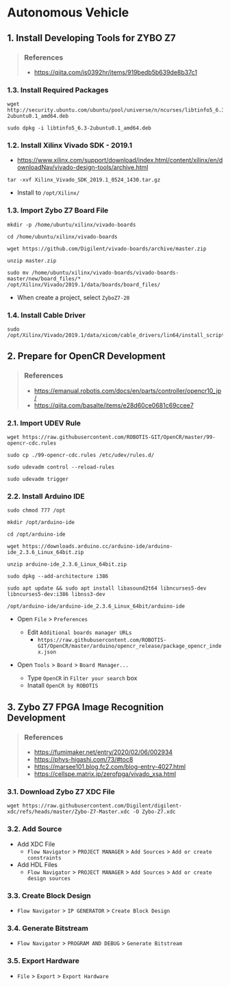 # Autonomous Vehicle

## 1. Install Developing Tools for ZYBO Z7

> ### References
> - https://qiita.com/is0392hr/items/919bedb5b639de8b37c1

### 1.3. Install Required Packages
```
wget http://security.ubuntu.com/ubuntu/pool/universe/n/ncurses/libtinfo5_6.3-2ubuntu0.1_amd64.deb
```
```
sudo dpkg -i libtinfo5_6.3-2ubuntu0.1_amd64.deb
```

### 1.2. Install Xilinx Vivado SDK - 2019.1
- https://www.xilinx.com/support/download/index.html/content/xilinx/en/downloadNav/vivado-design-tools/archive.html

```
tar -xvf Xilinx_Vivado_SDK_2019.1_0524_1430.tar.gz
```

- Install to `/opt/Xilinx/`

### 1.3. Import Zybo Z7 Board File
```
mkdir -p /home/ubuntu/xilinx/vivado-boards
```
```
cd /home/ubuntu/xilinx/vivado-boards
```
```
wget https://github.com/Digilent/vivado-boards/archive/master.zip
```
```
unzip master.zip
```
```
sudo mv /home/ubuntu/xilinx/vivado-boards/vivado-boards-master/new/board_files/* /opt/Xilinx/Vivado/2019.1/data/boards/board_files/
```

- When create a project, select `ZyboZ7-20`

### 1.4. Install Cable Driver
```
sudo /opt/Xilinx/Vivado/2019.1/data/xicom/cable_drivers/lin64/install_script/install_drivers/install_drivers 
```

## 2. Prepare for OpenCR Development

> ### References
> - https://emanual.robotis.com/docs/en/parts/controller/opencr10_jp/
> - https://qiita.com/basalte/items/e28d60ce0681c69ccee7

### 2.1. Import UDEV Rule
```
wget https://raw.githubusercontent.com/ROBOTIS-GIT/OpenCR/master/99-opencr-cdc.rules
```
```
sudo cp ./99-opencr-cdc.rules /etc/udev/rules.d/
```
```
sudo udevadm control --reload-rules
```
```
sudo udevadm trigger
```

### 2.2. Install Arduino IDE
```
sudo chmod 777 /opt
```
```
mkdir /opt/arduino-ide
```
```
cd /opt/arduino-ide
```
```
wget https://downloads.arduino.cc/arduino-ide/arduino-ide_2.3.6_Linux_64bit.zip
```
```
unzip arduino-ide_2.3.6_Linux_64bit.zip
```
```
sudo dpkg --add-architecture i386
```
```
sudo apt update && sudo apt install libasound2t64 libncurses5-dev libncurses5-dev:i386 libnss3-dev
```
```
/opt/arduino-ide/arduino-ide_2.3.6_Linux_64bit/arduino-ide
```

- Open `File` > `Preferences`
  - Edit `Additional boards manager URLs`
    - `https://raw.githubusercontent.com/ROBOTIS-GIT/OpenCR/master/arduino/opencr_release/package_opencr_index.json`

- Open `Tools` > `Board` > `Board Manager...`
  - Type `OpenCR` in `Filter your search` box
  - Inatall `OpenCR by ROBOTIS`

## 3. Zybo Z7 FPGA Image Recognition Development

> ### References
> - https://fumimaker.net/entry/2020/02/06/002934
> - https://phys-higashi.com/73/#toc8
> - https://marsee101.blog.fc2.com/blog-entry-4027.html
> - https://cellspe.matrix.jp/zerofpga/vivado_xsa.html

### 3.1. Download Zybo Z7 XDC File
```
wget https://raw.githubusercontent.com/Digilent/digilent-xdc/refs/heads/master/Zybo-Z7-Master.xdc -O Zybo-Z7.xdc
```

### 3.2. Add Source
- Add XDC File
  - `Flow Navigator` > `PROJECT MANAGER` > `Add Sources` > `Add or create constraints`
- Add HDL Files
  - `Flow Navigator` > `PROJECT MANAGER` > `Add Sources` > `Add or create design sources`

### 3.3. Create Block Design
- `Flow Navigator` > `IP GENERATOR` > `Create Block Design`

### 3.4. Generate Bitstream
- `Flow Navigator` > `PROGRAM AND DEBUG` > `Generate Bitstream`

### 3.5. Export Hardware
- `File` > `Export` > `Export Hardware`
